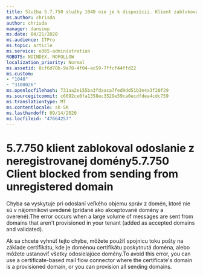 ```yaml
---
title: Služba 5.7.750 služby 1048 nie je k dispozícii. Klient zablokoval odosielanie z neregistrovaných domén
ms.author: chrisda
author: chrisda
manager: dansimp
ms.date: 04/21/2020
ms.audience: ITPro
ms.topic: article
ms.service: o365-administration
ROBOTS: NOINDEX, NOFOLLOW
localization_priority: Normal
ms.assetid: 8cf6d70b-9a78-4f04-ac59-7ffcf44ffd22
ms.custom:
- "1048"
- "3100026"
ms.openlocfilehash: 731aa2e155ba3fdaaca7fed9dd51b3e4a3f20f29
ms.sourcegitcommit: c6692ce0fa1358ec3529e59ca0ecdfdea4cdc759
ms.translationtype: MT
ms.contentlocale: sk-SK
ms.lasthandoff: 09/14/2020
ms.locfileid: "47664257"
---
```

# <a name="57750-client-blocked-from-sending-from-unregistered-domain"></a><span data-ttu-id="e88af-103">5.7.750 klient zablokoval odoslanie z neregistrovanej domény</span><span class="sxs-lookup"><span data-stu-id="e88af-103">5.7.750 Client blocked from sending from unregistered domain</span></span>

<span data-ttu-id="e88af-104">Chyba sa vyskytuje pri odoslaní veľkého objemu správ z domén, ktoré nie sú v nájomníkovi uvedené (pridané ako akceptované domény a overené).</span><span class="sxs-lookup"><span data-stu-id="e88af-104">The error occurs when a large volume of messages are sent from domains that aren't provisioned in your tenant (added as accepted domains and validated).</span></span>

<span data-ttu-id="e88af-105">Ak sa chcete vyhnúť tejto chybe, môžete použiť spojnicu toku pošty na základe certifikátu, kde je doménou certifikátu poskytnutá doména, alebo môžete ustanoviť všetky odosielajúce domény.</span><span class="sxs-lookup"><span data-stu-id="e88af-105">To avoid this error, you can use a certificate-based mail flow connector where the certificate's domain is a provisioned domain, or you can provision all sending domains.</span></span>
